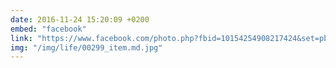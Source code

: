 ```yaml
---
date: 2016-11-24 15:20:09 +0200
embed: "facebook"
link: "https://www.facebook.com/photo.php?fbid=10154254908217424&set=pb.502032423.-2207520000.1491386821.&type=3&theater"
img: "/img/life/00299_item.md.jpg"
---
```

